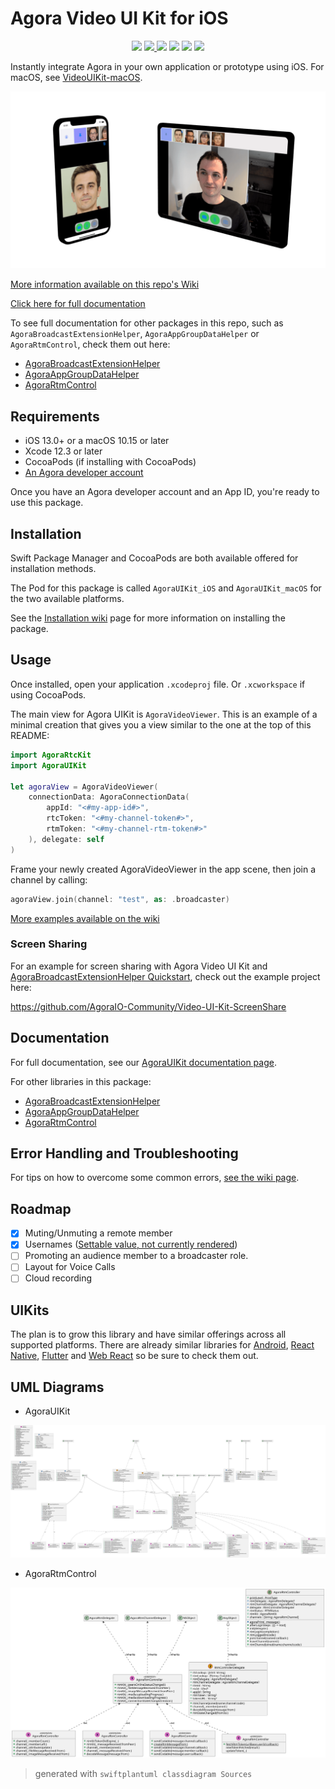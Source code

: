 # Agora Video UI Kit for iOS

<p align="center">
    <img src="https://github.com/AgoraIO-Community/VideoUIKit-iOS/actions/workflows/swift-build-lint.yml/badge.svg"/>
    <a href="https://agoraio-community.github.io/VideoUIKit-iOS/documentation/agorauikit">
        <img src="https://github.com/AgoraIO-Community/VideoUIKit-iOS/actions/workflows/deploy_docs.yml/badge.svg"/>
    </a>
    <img src="https://img.shields.io/badge/platform-iOS-lightgrey"/>
    <img src="https://img.shields.io/github/v/release/AgoraIO-Community/VideoUIKit-iOS?color=orange&label=Stable%20Release&logo=swift"/>
    <img src="https://img.shields.io/cocoapods/v/AgoraUIKit_iOS?label=Pre-release"/>
    <a href="https://www.agora.io/en/join-slack/">
        <img src="https://img.shields.io/badge/slack-@RTE%20Dev-blue.svg?logo=slack">
    </a>
</p>

Instantly integrate Agora in your own application or prototype using iOS. For macOS, see [VideoUIKit-macOS](https://github.com/AgoraIO-Community/VideoUIKit-macOS).

<p align="center">
  <img src="https://github.com/AgoraIO-Community/VideoUIKit-iOS/raw/main/media/agora-uikit-banner.png"/>
</p>

[More information available on this repo's Wiki](https://github.com/AgoraIO-Community/VideoUIKit-iOS/wiki)

[Click here for full documentation](https://agoraio-community.github.io/VideoUIKit-iOS/documentation/agorauikit/)

To see full documentation for other packages in this repo, such as `AgoraBroadcastExtensionHelper`, `AgoraAppGroupDataHelper` or `AgoraRtmControl`, check them out here:

- [AgoraBroadcastExtensionHelper](https://agoraio-community.github.io/VideoUIKit-iOS/extensions/AgoraBroadcastExtensionHelper/)
- [AgoraAppGroupDataHelper](https://agoraio-community.github.io/VideoUIKit-iOS/extensions/AgoraAppGroupDataHelper/)
- [AgoraRtmControl](https://agoraio-community.github.io/VideoUIKit-iOS/extensions/AgoraRtmControl/)

## Requirements

- iOS 13.0+ or a macOS 10.15 or later
- Xcode 12.3 or later
- CocoaPods (if installing with CocoaPods)
- [An Agora developer account](https://www.agora.io/en/blog/how-to-get-started-with-agora?utm_source=github&utm_repo=agora-ios-uikit)

Once you have an Agora developer account and an App ID, you're ready to use this package.

## Installation

Swift Package Manager and CocoaPods are both available offered for installation methods.

The Pod for this package is called `AgoraUIKit_iOS` and `AgoraUIKit_macOS` for the two available platforms.

See the [Installation wiki](https://github.com/AgoraIO-Community/VideoUIKit-iOS/wiki/Installation) page for more information on installing the package.

## Usage

Once installed, open your application `.xcodeproj` file. Or `.xcworkspace` if using CocoaPods.

The main view for Agora UIKit is `AgoraVideoViewer`. This is an example of a minimal creation that gives you a view similar to the one at the top of this README:

```swift
import AgoraRtcKit
import AgoraUIKit

let agoraView = AgoraVideoViewer(
    connectionData: AgoraConnectionData(
        appId: "<#my-app-id#>",
        rtcToken: "<#my-channel-token#>",
        rtmToken: "<#my-channel-rtm-token#>"
    ), delegate: self
)
```

Frame your newly created AgoraVideoViewer in the app scene, then join a channel by calling:

```swift
agoraView.join(channel: "test", as: .broadcaster)
```

[More examples available on the wiki](https://github.com/AgoraIO-Community/VideoUIKit-iOS/wiki/Examples)

### Screen Sharing

For an example for screen sharing with Agora Video UI Kit and [AgoraBroadcastExtensionHelper Quickstart](https://agoraio-community.github.io/VideoUIKit-iOS/extensions/AgoraBroadcastExtensionHelper/documentation/agorabroadcastextensionhelper/quickstart), check out the example project here:

https://github.com/AgoraIO-Community/Video-UI-Kit-ScreenShare

## Documentation

For full documentation, see our [AgoraUIKit documentation page](https://agoraio-community.github.io/VideoUIKit-iOS/documentation/agorauikit/).

For other libraries in this package:
- [AgoraBroadcastExtensionHelper](https://agoraio-community.github.io/VideoUIKit-iOS/extensions/AgoraBroadcastExtensionHelper/)
- [AgoraAppGroupDataHelper](https://agoraio-community.github.io/VideoUIKit-iOS/extensions/AgoraAppGroupDataHelper/)
- [AgoraRtmControl](https://agoraio-community.github.io/VideoUIKit-iOS/extensions/AgoraRtmControl/)


## Error Handling and Troubleshooting

For tips on how to overcome some common errors, [see the wiki page](https://github.com/AgoraIO-Community/VideoUIKit-iOS/wiki/Error-Handling-and-Troubleshooting).

## Roadmap

- [x] Muting/Unmuting a remote member
- [x] Usernames ([Settable value, not currently rendered](https://agoraio-community.github.io/VideoUIKit-iOS/documentation/agorauikit/agoraconnectiondata/username))
- [ ] Promoting an audience member to a broadcaster role.
- [ ] Layout for Voice Calls
- [ ] Cloud recording

## UIKits

The plan is to grow this library and have similar offerings across all supported platforms. There are already similar libraries for [Android](https://github.com/AgoraIO-Community/VideoUIKit-Android), [React Native](https://github.com/AgoraIO-Community/VideoUIKit-ReactNative), [Flutter](https://github.com/AgoraIO-Community/VideoUIKit-Flutter) and [Web React](https://github.com/AgoraIO-Community/VideoUIKit-Web-React) so be sure to check them out.

## UML Diagrams

- AgoraUIKit

<p align="center">
    <img src="media/uml_agorauikit.svg" alt="UML of AgoraUIKit"/>
</p>

- AgoraRtmControl

<p align="center">
    <img src="media/uml_agorartmcontrol.svg" alt="UML of AgoraRtmControl"/>
</p>

> generated with `swiftplantuml classdiagram Sources`
